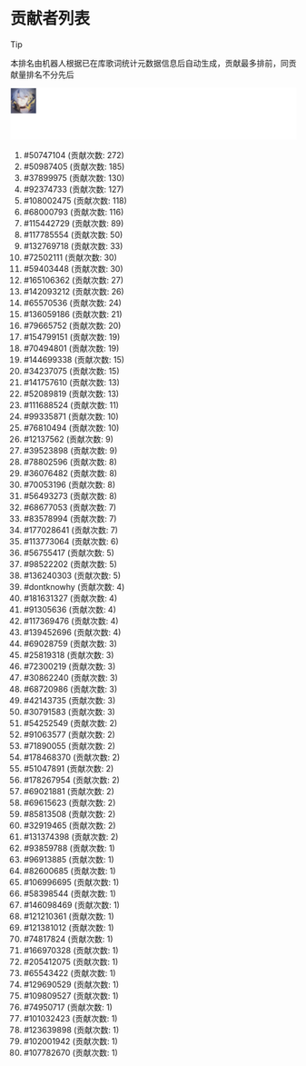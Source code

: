 # 贡献者列表

> [!TIP]
> 本排名由机器人根据已在库歌词统计元数据信息后自动生成，贡献最多排前，同贡献量排名不分先后

![贡献者头像画廊](./CONTRIBUTORS.svg)

1. #50747104 (贡献次数: 272)
2. #50987405 (贡献次数: 185)
3. #37899975 (贡献次数: 130)
4. #92374733 (贡献次数: 127)
5. #108002475 (贡献次数: 118)
6. #68000793 (贡献次数: 116)
7. #115442729 (贡献次数: 89)
8. #117785554 (贡献次数: 50)
9. #132769718 (贡献次数: 33)
10. #72502111 (贡献次数: 30)
11. #59403448 (贡献次数: 30)
12. #165106362 (贡献次数: 27)
13. #142093212 (贡献次数: 26)
14. #65570536 (贡献次数: 24)
15. #136059186 (贡献次数: 21)
16. #79665752 (贡献次数: 20)
17. #154799151 (贡献次数: 19)
18. #70494801 (贡献次数: 19)
19. #144699338 (贡献次数: 15)
20. #34237075 (贡献次数: 15)
21. #141757610 (贡献次数: 13)
22. #52089819 (贡献次数: 13)
23. #111688524 (贡献次数: 11)
24. #99335871 (贡献次数: 10)
25. #76810494 (贡献次数: 10)
26. #12137562 (贡献次数: 9)
27. #39523898 (贡献次数: 9)
28. #78802596 (贡献次数: 8)
29. #36076482 (贡献次数: 8)
30. #70053196 (贡献次数: 8)
31. #56493273 (贡献次数: 8)
32. #68677053 (贡献次数: 7)
33. #83578994 (贡献次数: 7)
34. #177028641 (贡献次数: 7)
35. #113773064 (贡献次数: 6)
36. #56755417 (贡献次数: 5)
37. #98522202 (贡献次数: 5)
38. #136240303 (贡献次数: 5)
39. #dontknowhy (贡献次数: 4)
40. #181631327 (贡献次数: 4)
41. #91305636 (贡献次数: 4)
42. #117369476 (贡献次数: 4)
43. #139452696 (贡献次数: 4)
44. #69028759 (贡献次数: 3)
45. #25819318 (贡献次数: 3)
46. #72300219 (贡献次数: 3)
47. #30862240 (贡献次数: 3)
48. #68720986 (贡献次数: 3)
49. #42143735 (贡献次数: 3)
50. #30791583 (贡献次数: 3)
51. #54252549 (贡献次数: 2)
52. #91063577 (贡献次数: 2)
53. #71890055 (贡献次数: 2)
54. #178468370 (贡献次数: 2)
55. #51047891 (贡献次数: 2)
56. #178267954 (贡献次数: 2)
57. #69021881 (贡献次数: 2)
58. #69615623 (贡献次数: 2)
59. #85813508 (贡献次数: 2)
60. #32919465 (贡献次数: 2)
61. #131374398 (贡献次数: 2)
62. #93859788 (贡献次数: 1)
63. #96913885 (贡献次数: 1)
64. #82600685 (贡献次数: 1)
65. #106996695 (贡献次数: 1)
66. #58398544 (贡献次数: 1)
67. #146098469 (贡献次数: 1)
68. #121210361 (贡献次数: 1)
69. #121381012 (贡献次数: 1)
70. #74817824 (贡献次数: 1)
71. #166970328 (贡献次数: 1)
72. #205412075 (贡献次数: 1)
73. #65543422 (贡献次数: 1)
74. #129690529 (贡献次数: 1)
75. #109809527 (贡献次数: 1)
76. #74950717 (贡献次数: 1)
77. #101032423 (贡献次数: 1)
78. #123639898 (贡献次数: 1)
79. #102001942 (贡献次数: 1)
80. #107782670 (贡献次数: 1)
